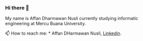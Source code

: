 ### Hi there 👋

<!--
**AffanDN/AffanDN** is a ✨ _special_ ✨ repository because its `README.md` (this file) appears on your GitHub profile.

Here are some ideas to get you started:

- 🔭 I’m currently working on ...
- 🌱 I’m currently learning ...
- 👯 I’m looking to collaborate on ...
- 🤔 I’m looking for help with ...
- 💬 Ask me about ...
- 📫 How to reach me: ...
- 😄 Pronouns: ...
- ⚡ Fun fact: ...
-->

My name is Affan Dharmawan Nusli currently studying informatic engineering at Mercu Buana University.

📫 How to reach me: * Affan DHarmawan Nusli, [Linkedin](https://www.linkedin.com/in/affan-dharmawan-nusli-a10417229/).
